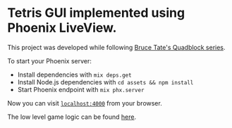 # Tetris GUI implemented using Phoenix LiveView.

This project was developed while following  [Bruce Tate's Quadblock series](https://grox.io/series/quad).

To start your Phoenix server:

  * Install dependencies with `mix deps.get`
  * Install Node.js dependencies with `cd assets && npm install`
  * Start Phoenix endpoint with `mix phx.server`

Now you can visit [`localhost:4000`](http://localhost:4000) from your browser.


The low level game logic can be found [here](https://github.com/crisefd/tetris).
